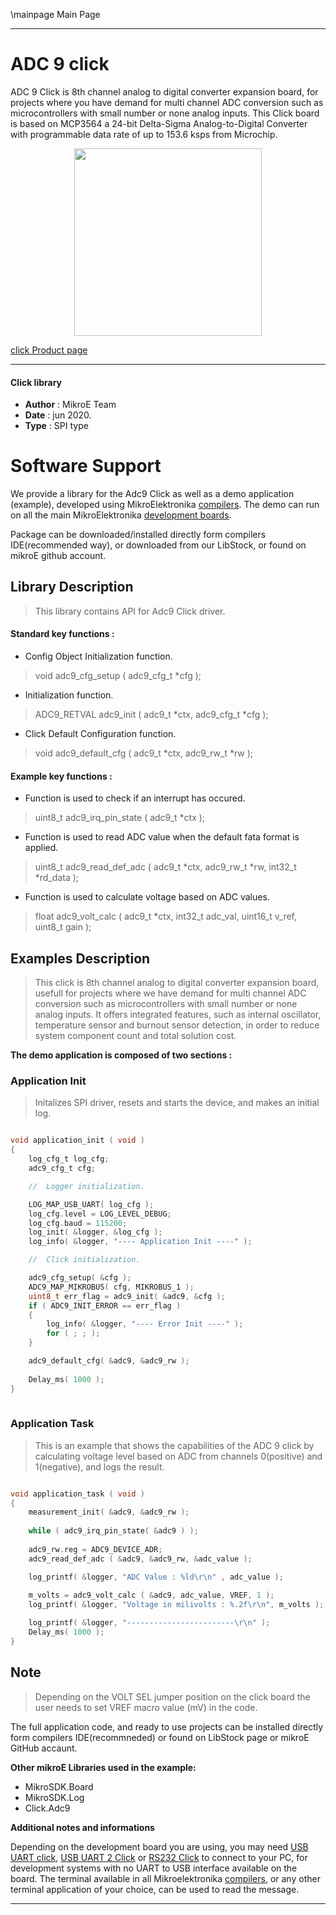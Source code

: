 \mainpage Main Page
 

---
# ADC 9 click

ADC 9 Click is 8th channel analog to digital converter expansion board, for projects where you have demand for multi channel ADC conversion such as microcontrollers with small number or none analog inputs. This Click board is based on MCP3564 a 24-bit Delta-Sigma Analog-to-Digital Converter with programmable data rate of up to 153.6 ksps from Microchip. 

<p align="center">
  <img src="https://download.mikroe.com/images/click_for_ide/adc9_click.png" height=300px>
</p>

[click Product page](https://www.mikroe.com/adc-9-click)

---


#### Click library 

- **Author**        : MikroE Team
- **Date**          : jun 2020.
- **Type**          : SPI type


# Software Support

We provide a library for the Adc9 Click 
as well as a demo application (example), developed using MikroElektronika 
[compilers](https://shop.mikroe.com/compilers). 
The demo can run on all the main MikroElektronika [development boards](https://shop.mikroe.com/development-boards).

Package can be downloaded/installed directly form compilers IDE(recommended way), or downloaded from our LibStock, or found on mikroE github account. 

## Library Description

> This library contains API for Adc9 Click driver.

#### Standard key functions :

- Config Object Initialization function.
> void adc9_cfg_setup ( adc9_cfg_t *cfg ); 
 
- Initialization function.
> ADC9_RETVAL adc9_init ( adc9_t *ctx, adc9_cfg_t *cfg );

- Click Default Configuration function.
> void adc9_default_cfg ( adc9_t *ctx, adc9_rw_t *rw );


#### Example key functions :

- Function is used to check if an interrupt has occured.
> uint8_t adc9_irq_pin_state ( adc9_t *ctx );
 
- Function is used to read ADC value when the default fata format is applied.
> uint8_t adc9_read_def_adc ( adc9_t *ctx, adc9_rw_t *rw, int32_t *rd_data );

- Function is used to calculate voltage based on ADC values.
> float adc9_volt_calc ( adc9_t *ctx, int32_t adc_val, uint16_t v_ref, uint8_t gain );

## Examples Description

> This click is 8th channel analog to digital converter expansion board, usefull for projects 
> where we have demand for multi channel ADC conversion such as microcontrollers with small 
> number or none analog inputs. It offers integrated features, such as internal oscillator, 
> temperature sensor and burnout sensor detection, in order to reduce system component count 
> and total solution cost. 

**The demo application is composed of two sections :**

### Application Init 

> Initalizes SPI driver, resets and starts the device, and makes an initial log.

```c

void application_init ( void )
{
    log_cfg_t log_cfg;
    adc9_cfg_t cfg;

    //  Logger initialization.

    LOG_MAP_USB_UART( log_cfg );
    log_cfg.level = LOG_LEVEL_DEBUG;
    log_cfg.baud = 115200;
    log_init( &logger, &log_cfg );
    log_info( &logger, "---- Application Init ----" );

    //  Click initialization.

    adc9_cfg_setup( &cfg );
    ADC9_MAP_MIKROBUS( cfg, MIKROBUS_1 );
    uint8_t err_flag = adc9_init( &adc9, &cfg );
    if ( ADC9_INIT_ERROR == err_flag )
    {
        log_info( &logger, "---- Error Init ----" );
        for ( ; ; );
    }

    adc9_default_cfg( &adc9, &adc9_rw );
    
    Delay_ms( 1000 );
}
  
```

### Application Task

> This is an example that shows the capabilities of the ADC 9 click by calculating voltage level 
> based on ADC from channels 0(positive) and 1(negative), and logs the result. 

```c

void application_task ( void )
{
    measurement_init( &adc9, &adc9_rw );
    
    while ( adc9_irq_pin_state( &adc9 ) );
    
    adc9_rw.reg = ADC9_DEVICE_ADR;
    adc9_read_def_adc ( &adc9, &adc9_rw, &adc_value );

    log_printf( &logger, "ADC Value : %ld\r\n" , adc_value );
    
    m_volts = adc9_volt_calc ( &adc9, adc_value, VREF, 1 );
    log_printf( &logger, "Voltage in milivolts : %.2f\r\n", m_volts );

    log_printf( &logger, "------------------------\r\n" );
    Delay_ms( 1000 );
}

```

## Note

> Depending on the VOLT SEL jumper position on the click board the user needs to set VREF macro value (mV) in the code.

The full application code, and ready to use projects can be  installed directly form compilers IDE(recommneded) or found on LibStock page or mikroE GitHub accaunt.

**Other mikroE Libraries used in the example:** 

- MikroSDK.Board
- MikroSDK.Log
- Click.Adc9

**Additional notes and informations**

Depending on the development board you are using, you may need 
[USB UART click](https://shop.mikroe.com/usb-uart-click), 
[USB UART 2 Click](https://shop.mikroe.com/usb-uart-2-click) or 
[RS232 Click](https://shop.mikroe.com/rs232-click) to connect to your PC, for 
development systems with no UART to USB interface available on the board. The 
terminal available in all Mikroelektronika 
[compilers](https://shop.mikroe.com/compilers), or any other terminal application 
of your choice, can be used to read the message.



---
